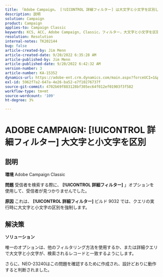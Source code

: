 ```yaml
---
title: 「Adobe Campaign。 [!UICONTROL 詳細フィルター] は大文字と小文字を区別します'
description: 説明
solution: Campaign
product: Campaign
applies-to: Campaign Classic
keywords: KCS, ACC, Adobe Campaign, Classic，フィルター，大文字と小文字を区別，大文字と小文字を区別， NEO-23240
resolution: Resolution
internal-notes: TK202144
bug: false
article-created-by: Jim Menn
article-created-date: 9/20/2022 6:35:28 AM
article-published-by: Jim Menn
article-published-date: 9/20/2022 6:42:32 AM
version-number: 3
article-number: KA-15352
dynamics-url: https://adobe-ent.crm.dynamics.com/main.aspx?forceUCI=1&pagetype=entityrecord&etn=knowledgearticle&id=83173d65-ae38-ed11-9db1-0022480866ad
exl-id: 5962f7a2-647a-4e26-ba52-e7f10276737f
source-git-commit: 4702b69f883128bf305ec64f012ef01903f3f582
workflow-type: tm+mt
source-wordcount: '109'
ht-degree: 3%

---
```


# ADOBE CAMPAIGN: [!UICONTROL 詳細フィルター] 大文字と小文字を区別

## 説明


<b>環境</b>
Adobe Campaign Classic

<b>問題</b>
受信者を検索する際に、 <b>[!UICONTROL 詳細フィルター]</b> 」オプションを使用して、受信者が見つかりませんでした。

<b>原因</b>
これは、 <b>[!UICONTROL 詳細フィルター]</b> ビルド 9032 では、クエリの実行時に大文字と小文字の区別を強制します。


## 解決策


<b>ソリューション</b>

唯一のオプションは、他のフィルタリング方法を使用するか、または詳細クエリで大文字と小文字が、検索されるレコードと一致するようにします。

さらに、NEO-23240はこの問題を確認するために作成され、設計どおりに動作すると判断されました。
